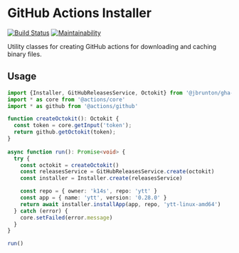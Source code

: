 # GitHub Actions Installer

[![Build Status](https://github.com/jbrunton/gha-installer/workflows/build/badge.svg?branch=develop)](https://github.com/jbrunton/gha-installer/actions?query=branch%3Adevelop+workflow%3Abuild)
[![Maintainability](https://api.codeclimate.com/v1/badges/3d363eb022777f5a6a1e/maintainability)](https://codeclimate.com/github/jbrunton/gha-installer/maintainability)

Utility classes for creating GitHub actions for downloading and caching binary files.

## Usage

```typescript
import {Installer, GitHubReleasesService, Octokit} from '@jbrunton/gha-installer'
import * as core from '@actions/core'
import * as github from '@actions/github'

function createOctokit(): Octokit {
  const token = core.getInput('token');
  return github.getOctokit(token);
}
  
async function run(): Promise<void> {
  try {
    const octokit = createOctokit()
    const releasesService = GitHubReleasesService.create(octokit)
    const installer = Installer.create(releasesService)

    const repo = { owner: 'k14s', repo: 'ytt' }
    const app = { name: 'ytt', version: '0.28.0' }
    return await installer.installApp(app, repo, 'ytt-linux-amd64')
  } catch (error) {
    core.setFailed(error.message)
  }
}

run()
```
